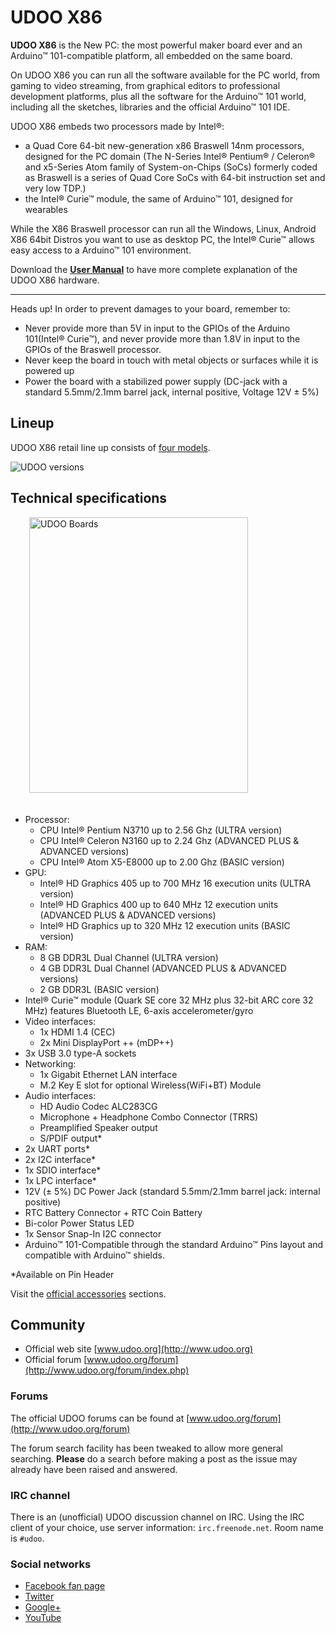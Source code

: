 # UDOO X86
**UDOO X86** is the New PC: the most powerful maker board ever and an Arduino&trade; 101-compatible platform, all embedded on the same board.

On UDOO X86 you can run all the software available for the PC world, from gaming to video streaming, from graphical editors to professional development platforms, plus all the software for the Arduino&trade; 101 world, including all the sketches, libraries and the official Arduino&trade; 101 IDE.

UDOO X86 embeds two processors made by Intel&reg;:
* a Quad Core 64-bit new-generation x86 Braswell 14nm processors, designed for the PC domain (The N-Series Intel® Pentium® / Celeron® and x5-Series Atom family of System-on-Chips (SoCs) formerly coded as Braswell is a series of Quad Core SoCs with 64-bit instruction set and very low TDP.)
* the Intel&reg; Curie&trade; module, the same of Arduino&trade; 101, designed for wearables

While the X86 Braswell processor can run all the Windows, Linux, Android X86 64bit Distros you want to use as desktop PC, the Intel&reg; Curie&trade; allows easy access to a Arduino&trade; 101 environment.

Download the [**User Manual**](http://download.udoo.org/files/UDOO_X86/Doc/UDOO_X86_MANUAL_Rel.1.0.pdf) to have more complete explanation of the UDOO X86 hardware.

<hr/>

<span class="label label-warning">Heads up!</span> In order to prevent damages to your board, remember to:

* Never provide more than 5V in input to the GPIOs of the Arduino 101(Intel&reg; Curie&trade;), and never provide more than 1.8V in input to the GPIOs of the Braswell processor.
* Never keep the board in touch with metal objects or surfaces while it is powered up
* Power the board with a stabilized power supply (DC-jack with a standard 5.5mm/2.1mm barrel jack, internal positive, Voltage 12V ± 5%)


## Lineup
UDOO X86 retail line up consists of [four models](!Hardware_Reference/Board_versions).

<img src="../img/udoox86_lineup.png" alt="UDOO versions" class="img-responsive" >


## Technical specifications

<img src="../img/x86_ultra_top_rotate.png" alt="UDOO Boards" class="img-responsive pull-right" height="441px" width="350px"  style="margin-bottom:20px; margin-left:30px;">

* Processor:
  * CPU Intel&reg; Pentium N3710 up to 2.56 Ghz (ULTRA version)
  * CPU Intel&reg; Celeron N3160 up to 2.24 Ghz (ADVANCED PLUS & ADVANCED versions)
  * CPU Intel&reg; Atom X5-E8000 up to 2.00 Ghz (BASIC version)
* GPU:
  * Intel&reg; HD Graphics 405 up to 700 MHz 16 execution units (ULTRA version)
  * Intel&reg; HD Graphics 400 up to 640 MHz 12 execution units (ADVANCED PLUS & ADVANCED versions)
  * Intel&reg; HD Graphics up to 320 MHz 12 execution units (BASIC version)
* RAM:
  * 8 GB DDR3L Dual Channel (ULTRA version)
  * 4 GB DDR3L Dual Channel (ADVANCED PLUS & ADVANCED versions)
  * 2 GB DDR3L (BASIC version)
* Intel&reg; Curie&trade; module (Quark SE core 32 MHz plus 32-bit ARC core 32 MHz) features Bluetooth LE, 6-axis accelerometer/gyro
* Video interfaces:
  * 1x HDMI 1.4 (CEC)
  * 2x Mini DisplayPort ++ (mDP++)
* 3x USB 3.0 type-A sockets
* Networking:
  * 1x Gigabit Ethernet LAN interface
  * M.2 Key E slot for optional Wireless(WiFi+BT) Module
* Audio interfaces:
  * HD Audio Codec ALC283CG
  * Microphone + Headphone Combo Connector (TRRS)
  * Preamplified Speaker output
  * S/PDIF output*
* 2x UART ports*
* 2x I2C interface*
* 1x SDIO interface*
* 1x LPC interface*
* 12V (± 5%) DC Power Jack (standard 5.5mm/2.1mm barrel jack: internal positive)
* RTC Battery Connector + RTC Coin Battery
* Bi-color Power Status LED
* 1x Sensor Snap-In I2C connector
* Arduino&trade; 101-Compatible through the standard Arduino&trade; Pins layout and compatible with Arduino&trade; shields.

&#42;Available on Pin Header

Visit the [official accessories](!Hardware_&_Accessories/Official_Accessories) sections.

## Community
* Official web site [www.udoo.org](http://www.udoo.org)
* Official forum [www.udoo.org/forum](http://www.udoo.org/forum/index.php)

### Forums
The official UDOO forums can be found at [www.udoo.org/forum](http://www.udoo.org/forum)

The forum search facility has been tweaked to allow more general searching.
**Please** do a search before making a post as the issue may already have been raised and answered.

### IRC channel
There is an (unofficial) UDOO discussion channel on IRC. Using the IRC client of your choice, use server information: `irc.freenode.net`. Room name is `#udoo`.


### Social networks
 * [Facebook fan page](http://www.facebook.com/udooboard)
 * [Twitter](http://twitter.com/UDOO_Board)
 * [Google+](https://plus.google.com/u/0/110742692974455430878/posts)
 * [YouTube](http://www.youtube.com/channel/UCXv5UyGn5jArK8xOAmuSeHg)


<!-- Google Code -->
<script type="text/javascript">
var google_conversion_id = 983836026;
var google_custom_params = window.google_tag_params;
var google_remarketing_only = true;
</script>
</noscript>
